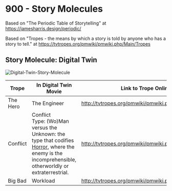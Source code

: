 # 900 - Story Molecules

Based on "The Periodic Table of Storytelling" at https://jamesharris.design/periodic/

Based on "Tropes - the means by which a story is told by anyone who has a story to tell." at https://tvtropes.org/pmwiki/pmwiki.php/Main/Tropes

## Story Molecule: Digital Twin

![Digital-Twin-Story-Molecule](https://github.com/vanHeemstraCreations/movie-digital-twin/assets/1499433/d782ba6e-9872-4635-a558-4cc12dac85c7)

| Trope | In Digital Twin Movie | Link to Trope Online |
| -- | -- | -- |
| The Hero | The Engineer | http://tvtropes.org/pmwiki/pmwiki.php/Main/TheHero |
| Conflict | Conflict<br/>Type: (Wo)Man versus the Unknown: the type that codifies [Horror](https://tvtropes.org/pmwiki/pmwiki.php/Main/Horror), where the enemy is the incomprehensible, otherworldly or extraterrestrial. | http://tvtropes.org/pmwiki/pmwiki.php/Main/Conflict |
| Big Bad | Workload | http://tvtropes.org/pmwiki/pmwiki.php/Main/BigBad |
